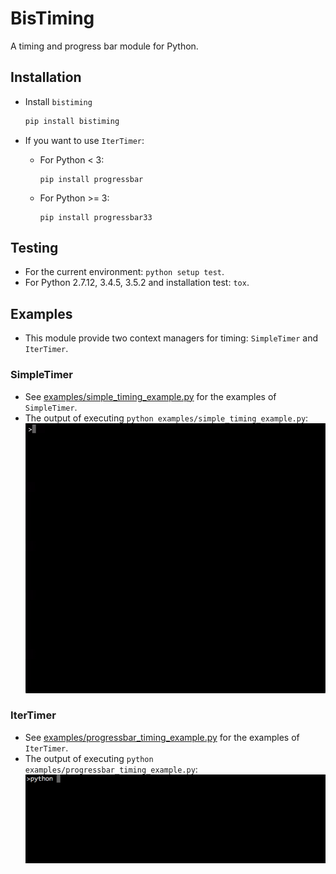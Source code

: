 # BisTiming
A timing and progress bar module for Python.

## Installation
- Install `bistiming`
  ```bash
  pip install bistiming
  ```

- If you want to use `IterTimer`:
  - For Python < 3:

    ```
    pip install progressbar
    ```
  - For Python >= 3:

    ```
    pip install progressbar33
    ```

## Testing
- For the current environment: `python setup test`.
- For Python 2.7.12, 3.4.5, 3.5.2 and installation test: `tox`.

## Examples
- This module provide two context managers for timing: `SimpleTimer` and `IterTimer`.

### SimpleTimer
- See [examples/simple_timing_example.py](examples/simple_timing_example.py) for the examples of `SimpleTimer`.
- The output of executing `python examples/simple_timing_example.py`:
  ![The output of executing python examples/simple_timing_example.py](examples/simple_timing_example.gif)

### IterTimer
- See [examples/progressbar_timing_example.py](examples/progressbar_timing_example.py) for the examples of `IterTimer`.
- The output of executing `python examples/progressbar_timing_example.py`:
  ![The output of executing python examples/progressbar_timing_example.py](examples/progressbar_timing_example.gif)
